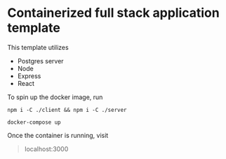 # Containerized full stack application template

This template utilizes 
- Postgres server
- Node
- Express
- React

To spin up the docker image, run 
```
npm i -C ./client && npm i -C ./server
```

```
docker-compose up
```

Once the container is running, visit
> localhost:3000
